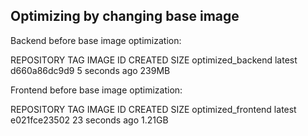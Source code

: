 ## Optimizing by changing base image

Backend before base image optimization:

REPOSITORY                                   TAG           IMAGE ID       CREATED         SIZE
optimized_backend                            latest        d660a86dc9d9   5 seconds ago   239MB


Frontend before base image optimization:

REPOSITORY                                   TAG           IMAGE ID       CREATED          SIZE
optimized_frontend                           latest        e021fce23502   23 seconds ago   1.21GB


